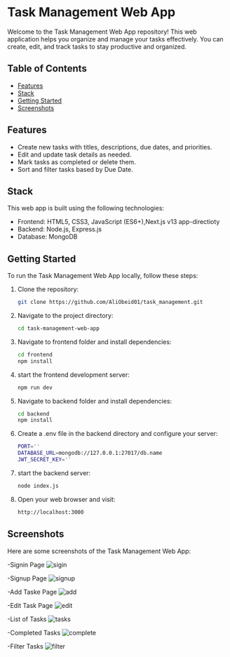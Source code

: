# Task Management Web App

Welcome to the Task Management Web App repository! This web application helps you organize and manage your tasks effectively. You can create, edit, and track tasks to stay productive and organized.

## Table of Contents
- [Features](#features)
- [Stack](#stack)
- [Getting Started](#getting-started)
- [Screenshots](#screenshots)

## Features
- Create new tasks with titles, descriptions, due dates, and priorities.
- Edit and update task details as needed.
- Mark tasks as completed or delete them.
- Sort and filter tasks based by Due Date.

## Stack
This web app is built using the following technologies:
- Frontend: HTML5, CSS3, JavaScript (ES6+),Next.js v13 app-directioty
- Backend: Node.js, Express.js
- Database: MongoDB

## Getting Started
To run the Task Management Web App locally, follow these steps:

1. Clone the repository:
   ```sh
   git clone https://github.com/AliObeid01/task_management.git
2. Navigate to the project directory:
   ```sh
   cd task-management-web-app
3. Navigate to frontend folder and install dependencies:
   ```sh
   cd frontend
   npm install
4. start the frontend development server:
   ```sh
   npm run dev
5. Navigate to backend folder and install dependencies:
   ```sh
   cd backend
   npm install
6. Create a .env file in the backend directory and configure your server:
   ```sh
   PORT=''
   DATABASE_URL=mongodb://127.0.0.1:27017/db.name
   JWT_SECRET_KEY=''
7. start the backend server:
   ```sh
   node index.js
8. Open your web browser and visit:
   ```sh
   http://localhost:3000  
## Screenshots
Here are some screenshots of the Task Management Web App:

-Signin Page
![sigin](https://github.com/AliObeid01/task_managment/assets/112481574/b9784085-8784-4fc4-aafe-38455a7f5887)

-Signup Page
![signup](https://github.com/AliObeid01/task_managment/assets/112481574/38161da9-7503-4ad2-86b5-85630f207ca2)

-Add Taske Page
![add](https://github.com/AliObeid01/task_managment/assets/112481574/05771146-843a-4a73-b268-77fda58d4c1c)

-Edit Task Page
![edit](https://github.com/AliObeid01/task_managment/assets/112481574/0ae922c7-fd4e-4d0c-9261-05684c80dcce)

-List of Tasks
![tasks](https://github.com/AliObeid01/task_managment/assets/112481574/74930987-750d-4a3d-a74b-b78c6c829dfe)

-Completed Tasks
![complete](https://github.com/AliObeid01/task_managment/assets/112481574/f1799d17-6a1a-47d5-8c72-4fc5e2069aba)

-Filter Tasks
![filter](https://github.com/AliObeid01/task_managment/assets/112481574/f7d63eff-5e2e-4799-8bdd-6129d13dd7dc)
